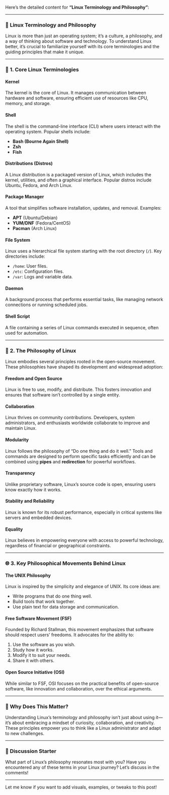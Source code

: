 Here’s the detailed content for **“Linux Terminology and Philosophy”**:  

---

### 🌟 **Linux Terminology and Philosophy**  

Linux is more than just an operating system; it’s a culture, a philosophy, and a way of thinking about software and technology. To understand Linux better, it’s crucial to familiarize yourself with its core terminologies and the guiding principles that make it unique.  

---

### 🧠 **1. Core Linux Terminologies**  

#### **Kernel**  
The kernel is the core of Linux. It manages communication between hardware and software, ensuring efficient use of resources like CPU, memory, and storage.  

#### **Shell**  
The shell is the command-line interface (CLI) where users interact with the operating system. Popular shells include:  
- **Bash (Bourne Again Shell)**  
- **Zsh**  
- **Fish**  

#### **Distributions (Distros)**  
A Linux distribution is a packaged version of Linux, which includes the kernel, utilities, and often a graphical interface. Popular distros include Ubuntu, Fedora, and Arch Linux.  

#### **Package Manager**  
A tool that simplifies software installation, updates, and removal. Examples:  
- **APT** (Ubuntu/Debian)  
- **YUM/DNF** (Fedora/CentOS)  
- **Pacman** (Arch Linux)  

#### **File System**  
Linux uses a hierarchical file system starting with the root directory (`/`). Key directories include:  
- `/home`: User files.  
- `/etc`: Configuration files.  
- `/var`: Logs and variable data.  

#### **Daemon**  
A background process that performs essential tasks, like managing network connections or running scheduled jobs.  

#### **Shell Script**  
A file containing a series of Linux commands executed in sequence, often used for automation.  

---

### 🧭 **2. The Philosophy of Linux**  

Linux embodies several principles rooted in the open-source movement. These philosophies have shaped its development and widespread adoption:  

#### **Freedom and Open Source**  
Linux is free to use, modify, and distribute. This fosters innovation and ensures that software isn’t controlled by a single entity.  

#### **Collaboration**  
Linux thrives on community contributions. Developers, system administrators, and enthusiasts worldwide collaborate to improve and maintain Linux.  

#### **Modularity**  
Linux follows the philosophy of “Do one thing and do it well.” Tools and commands are designed to perform specific tasks efficiently and can be combined using **pipes** and **redirection** for powerful workflows.  

#### **Transparency**  
Unlike proprietary software, Linux’s source code is open, ensuring users know exactly how it works.  

#### **Stability and Reliability**  
Linux is known for its robust performance, especially in critical systems like servers and embedded devices.  

#### **Equality**  
Linux believes in empowering everyone with access to powerful technology, regardless of financial or geographical constraints.  

---

### 🌐 **3. Key Philosophical Movements Behind Linux**  

#### **The UNIX Philosophy**  
Linux is inspired by the simplicity and elegance of UNIX. Its core ideas are:  
- Write programs that do one thing well.  
- Build tools that work together.  
- Use plain text for data storage and communication.  

#### **Free Software Movement (FSF)**  
Founded by Richard Stallman, this movement emphasizes that software should respect users’ freedoms. It advocates for the ability to:  
1. Use the software as you wish.  
2. Study how it works.  
3. Modify it to suit your needs.  
4. Share it with others.  

#### **Open Source Initiative (OSI)**  
While similar to FSF, OSI focuses on the practical benefits of open-source software, like innovation and collaboration, over the ethical arguments.  

---

### 🤔 **Why Does This Matter?**  
Understanding Linux’s terminology and philosophy isn’t just about using it—it’s about embracing a mindset of curiosity, collaboration, and creativity. These principles empower you to think like a Linux administrator and adapt to new challenges.  

---

### 🌟 **Discussion Starter**  
What part of Linux’s philosophy resonates most with you? Have you encountered any of these terms in your Linux journey? Let’s discuss in the comments!  

---  

Let me know if you want to add visuals, examples, or tweaks to this post!
